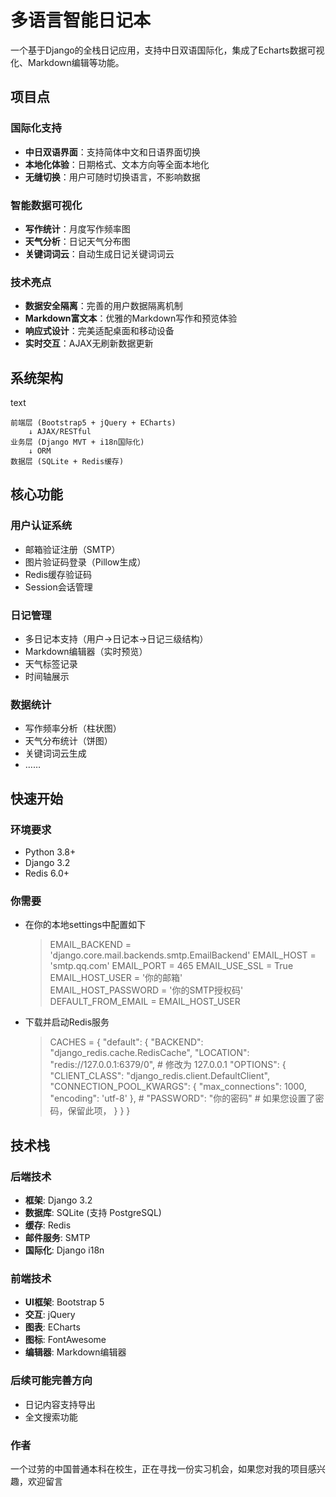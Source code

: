 #  多语言智能日记本
一个基于Django的全栈日记应用，支持中日双语国际化，集成了Echarts数据可视化、Markdown编辑等功能。
## 项目点

### 国际化支持

- **中日双语界面**：支持简体中文和日语界面切换
- **本地化体验**：日期格式、文本方向等全面本地化
- **无缝切换**：用户可随时切换语言，不影响数据

### 智能数据可视化

- **写作统计**：月度写作频率图
- **天气分析**：日记天气分布图
- **关键词词云**：自动生成日记关键词词云

### 技术亮点

- **数据安全隔离**：完善的用户数据隔离机制
- **Markdown富文本**：优雅的Markdown写作和预览体验
- **响应式设计**：完美适配桌面和移动设备
- **实时交互**：AJAX无刷新数据更新

## 系统架构

text

```
前端层 (Bootstrap5 + jQuery + ECharts)
    ↓ AJAX/RESTful
业务层 (Django MVT + i18n国际化)
    ↓ ORM
数据层 (SQLite + Redis缓存)
```

##  核心功能

###  用户认证系统

- 邮箱验证注册（SMTP）
- 图片验证码登录（Pillow生成）
- Redis缓存验证码
- Session会话管理

###  日记管理

- 多日记本支持（用户→日记本→日记三级结构）
- Markdown编辑器（实时预览）
- 天气标签记录
- 时间轴展示

###  数据统计

- 写作频率分析（柱状图）
- 天气分布统计（饼图）
- 关键词词云生成
- ……

## 快速开始

### 环境要求

- Python 3.8+
- Django 3.2
- Redis 6.0+
### 你需要
- 在你的本地settings中配置如下
  >EMAIL_BACKEND = 'django.core.mail.backends.smtp.EmailBackend'
  EMAIL_HOST = 'smtp.qq.com'
  EMAIL_PORT = 465 
  EMAIL_USE_SSL = True 
  EMAIL_HOST_USER = '你的邮箱'  
  EMAIL_HOST_PASSWORD = '你的SMTP授权码'  
  DEFAULT_FROM_EMAIL = EMAIL_HOST_USER  
- 下载并启动Redis服务
  > CACHES = {
    "default": {
        "BACKEND": "django_redis.cache.RedisCache",
        "LOCATION": "redis://127.0.0.1:6379/0",  # 修改为 127.0.0.1
        "OPTIONS": {
            "CLIENT_CLASS": "django_redis.client.DefaultClient",
            "CONNECTION_POOL_KWARGS": {
                "max_connections": 1000,
                "encoding": 'utf-8'
            },
            # "PASSWORD": "你的密码"  # 如果您设置了密码，保留此项，
        }
    }
}
## 技术栈
### 后端技术
- **框架**: Django 3.2
- **数据库**: SQLite (支持 PostgreSQL)
- **缓存**: Redis
- **邮件服务**: SMTP
- **国际化**: Django i18n

### 前端技术
- **UI框架**: Bootstrap 5
- **交互**: jQuery
- **图表**: ECharts
- **图标**: FontAwesome
- **编辑器**: Markdown编辑器

### 后续可能完善方向
- 日记内容支持导出
- 全文搜索功能

### 作者
一个过劳的中国普通本科在校生，正在寻找一份实习机会，如果您对我的项目感兴趣，欢迎留言

